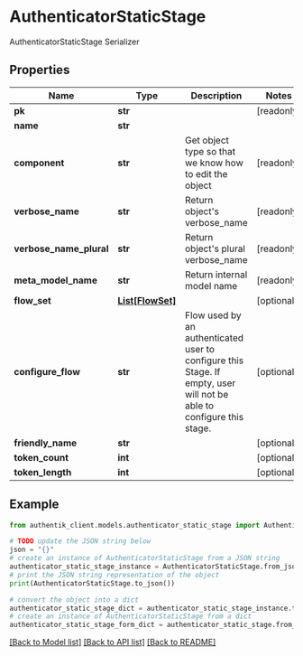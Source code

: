 # AuthenticatorStaticStage

AuthenticatorStaticStage Serializer

## Properties

Name | Type | Description | Notes
------------ | ------------- | ------------- | -------------
**pk** | **str** |  | [readonly] 
**name** | **str** |  | 
**component** | **str** | Get object type so that we know how to edit the object | [readonly] 
**verbose_name** | **str** | Return object&#39;s verbose_name | [readonly] 
**verbose_name_plural** | **str** | Return object&#39;s plural verbose_name | [readonly] 
**meta_model_name** | **str** | Return internal model name | [readonly] 
**flow_set** | [**List[FlowSet]**](FlowSet.md) |  | [optional] 
**configure_flow** | **str** | Flow used by an authenticated user to configure this Stage. If empty, user will not be able to configure this stage. | [optional] 
**friendly_name** | **str** |  | [optional] 
**token_count** | **int** |  | [optional] 
**token_length** | **int** |  | [optional] 

## Example

```python
from authentik_client.models.authenticator_static_stage import AuthenticatorStaticStage

# TODO update the JSON string below
json = "{}"
# create an instance of AuthenticatorStaticStage from a JSON string
authenticator_static_stage_instance = AuthenticatorStaticStage.from_json(json)
# print the JSON string representation of the object
print(AuthenticatorStaticStage.to_json())

# convert the object into a dict
authenticator_static_stage_dict = authenticator_static_stage_instance.to_dict()
# create an instance of AuthenticatorStaticStage from a dict
authenticator_static_stage_form_dict = authenticator_static_stage.from_dict(authenticator_static_stage_dict)
```
[[Back to Model list]](../README.md#documentation-for-models) [[Back to API list]](../README.md#documentation-for-api-endpoints) [[Back to README]](../README.md)


